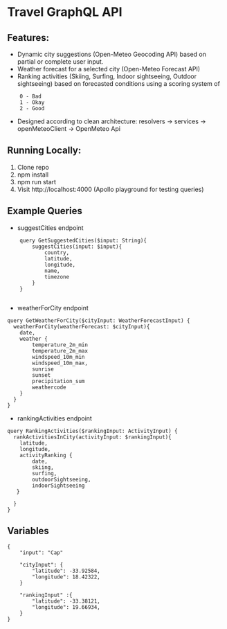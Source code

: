 # Travel GraphQL API

## Features:

- Dynamic city suggestions (Open-Meteo Geocoding API) based on partial or complete user input.
- Weather forecast for a selected city (Open-Meteo Forecast API)
- Ranking activities (Skiing, Surfing, Indoor sightseeing, Outdoor sightseeing) based on forecasted conditions using a scoring system of

```
    0 - Bad
    1 - Okay
    2 - Good
```

- Designed according to clean architecture: resolvers -> services -> openMeteoClient -> OpenMeteo Api

<!-- - Unit Tests : Jest -->

## Running Locally:

1. Clone repo
2. npm install
3. npm run start
4. Visit http://localhost:4000 (Apollo playground for testing queries)

## Example Queries

- suggestCities endpoint

```
    query GetSuggestedCities($input: String){
        suggestCities(input: $input){
            country,
            latitude,
            longitude,
            name,
            timezone
        }
    }


```

- weatherForCity endpoint

```
query GetWeatherForCity($cityInput: WeatherForecastInput) {
  weatherForCity(weatherForecast: $cityInput){
    date,
    weather {
        temperature_2m_min
        temperature_2m_max
        windspeed_10m_min
        windspeed_10m_max,
        sunrise
        sunset
        precipitation_sum
        weathercode
    }
  }
}
```

- rankingActivities endpoint

```
query RankingActivities($rankingInput: ActivityInput) {
  rankActivitiesInCity(activityInput: $rankingInput){
    latitude,
    longitude,
    activityRanking {
        date,
        skiing,
        surfing,
        outdoorSightseeing,
        indoorSightseeing
   }

  }
}
```

## Variables

```
{
    "input": "Cap"

    "cityInput": {
        "latitude": -33.92584,
        "longitude": 18.42322,
    }

    "rankingInput" :{
        "latitude": -33.38121,
        "longitude": 19.66934,
    }
}
```
